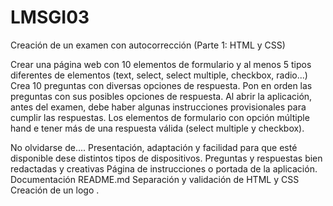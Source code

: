 # LMSGI03
Creación de un examen con autocorrección (Parte 1: HTML y CSS)

Crear una página web con 10 elementos de formulario y al menos 5 tipos diferentes de elementos (text, select, select multiple, checkbox, radio...)
Crea 10 preguntas con diversas opciones de respuesta.
Pon en orden las preguntas con sus posibles opciones de respuesta.
Al abrir la aplicación, antes del examen, debe haber algunas instrucciones provisionales para cumplir las respuestas.
Los elementos de formulario con opción múltiple hand e tener más de una respuesta válida (select multiple y checkbox).

No olvidarse de....
Presentación, adaptación y facilidad para que esté disponible dese distintos tipos de dispositivos.
Preguntas y respuestas bien redactadas y creativas
Página de instrucciones o portada de la aplicación.
Documentación README.md
Separación  y validación de HTML y CSS
Creación de un logo .
